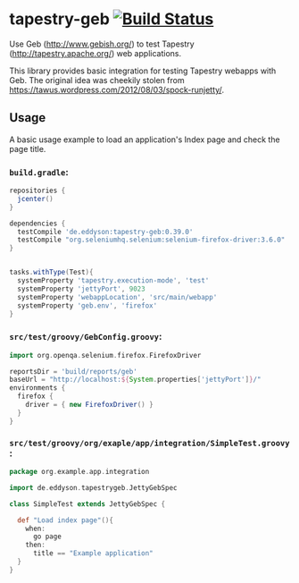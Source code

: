 # tapestry-geb [![Build Status](https://travis-ci.org/eddyson-de/tapestry-geb.svg?branch=master)](https://travis-ci.org/eddyson-de/tapestry-geb)
Use Geb (http://www.gebish.org/) to test Tapestry (http://tapestry.apache.org/) web applications.

This library provides basic integration for testing Tapestry webapps with Geb.
The original idea was cheekily stolen from https://tawus.wordpress.com/2012/08/03/spock-runjetty/.

## Usage

A basic usage example to load an application's Index page and check the page title.

### `build.gradle`:
```groovy
repositories {
  jcenter()
}

dependencies {
  testCompile 'de.eddyson:tapestry-geb:0.39.0'
  testCompile "org.seleniumhq.selenium:selenium-firefox-driver:3.6.0"
}


tasks.withType(Test){
  systemProperty 'tapestry.execution-mode', 'test'
  systemProperty 'jettyPort', 9023
  systemProperty 'webappLocation', 'src/main/webapp'
  systemProperty 'geb.env', 'firefox'
}
```

### `src/test/groovy/GebConfig.groovy`:
```groovy
import org.openqa.selenium.firefox.FirefoxDriver

reportsDir = 'build/reports/geb'
baseUrl = "http://localhost:${System.properties['jettyPort']}/"
environments {
  firefox {
    driver = { new FirefoxDriver() }
  }
}
```

### `src/test/groovy/org/exaple/app/integration/SimpleTest.groovy`:
```groovy
package org.example.app.integration

import de.eddyson.tapestrygeb.JettyGebSpec

class SimpleTest extends JettyGebSpec {

  def "Load index page"(){
    when:
      go page
    then:
      title == "Example application"
  }
}
```
